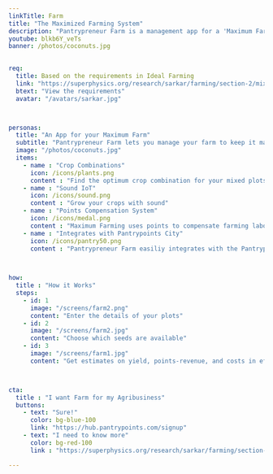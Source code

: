```yaml
---
linkTitle: Farm
title: "The Maximized Farming System"
description: "Pantrypreneur Farm is a management app for a 'Maximum Farm'"
youtube: blkb6Y_veTs 
banner: /photos/coconuts.jpg

 
req:
  title: Based on the requirements in Ideal Farming 
  link: "https://superphysics.org/research/sarkar/farming/section-2/mixed"
  btext: "View the requirements"
  avatar: "/avatars/sarkar.jpg"



personas:
  title: "An App for your Maximum Farm"
  subtitle: "Pantrypreneur Farm lets you manage your farm to keep it maximized using crop-combinations, organic fertilizers, sound, and the Pantrypoints system."
  image: "/photos/coconuts.jpg"
  items:
    - name : "Crop Combinations"
      icon: /icons/plants.png
      content : "Find the optimum crop combination for your mixed plots"
    - name : "Sound IoT"
      icon: /icons/sound.png    
      content : "Grow your crops with sound"
    - name : "Points Compensation System"
      icon: /icons/medal.png
      content : "Maximum Farming uses points to compensate farming labor"
    - name : "Integrates with Pantrypoints City"
      icon: /icons/pantry50.png
      content : "Pantrypreneur Farm easiliy integrates with the Pantrypoints system"
      


how:
  title : "How it Works"
  steps:
    - id: 1
      image: "/screens/farm2.png"
      content: "Enter the details of your plots"
    - id: 2
      image: "/screens/farm2.jpg"    
      content: "Choose which seeds are available"
    - id: 3
      image: "/screens/farm1.jpg"
      content: "Get estimates on yield, points-revenue, and costs in effort (via the Effort Theory of Value)"



cta:
  title : "I want Farm for my Agribusiness"
  buttons:
    - text: "Sure!"
      color: bg-blue-100
      link: "https://hub.pantrypoints.com/signup"
    - text: "I need to know more"
      color: bg-red-100    
      link : "https://superphysics.org/research/sarkar/farming/section-1/agriculture"

---
```


